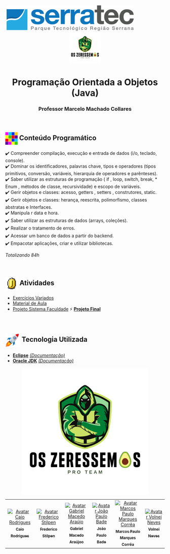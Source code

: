 <p align="center">
   &nbsp;&nbsp;&nbsp;&nbsp;&nbsp;&nbsp;&nbsp;&nbsp;&nbsp;&nbsp;&nbsp;&nbsp;&nbsp;&nbsp;&nbsp;&nbsp;&nbsp;&nbsp;&nbsp;&nbsp;&nbsp;&nbsp;&nbsp;&nbsp;&nbsp;&nbsp;&nbsp;&nbsp;&nbsp;&nbsp;&nbsp;&nbsp;&nbsp;&nbsp;&nbsp;&nbsp;&nbsp;&nbsp;&nbsp;&nbsp;&nbsp;&nbsp;&nbsp;&nbsp;&nbsp;&nbsp;&nbsp;<img height="80px" src="assets/logoSerratec.png" alt="logo serratec"/>&nbsp;&nbsp;&nbsp;&nbsp;&nbsp;&nbsp;&nbsp;&nbsp;&nbsp;&nbsp;&nbsp;&nbsp;&nbsp;&nbsp;&nbsp;&nbsp;&nbsp;&nbsp;&nbsp;&nbsp;&nbsp;&nbsp;&nbsp;&nbsp;<img height="100px" src="assets/osZeressemosProTeam.png" alt="logo serratec"/>
</p>

<h1 align="center">Programação Orientada a Objetos (Java)</h1>
<h3 align="center">Professor Marcelo Machado Collares</h3>

</br>

## <img  height="40px" align="center" src="assets/colorBlock.gif"> Conteúdo Programático

✔️ Compreender compilação, execução e entrada de dados (i/o, teclado, console).</br>
✔️ Dominar os identificadores, palavras chave, tipos e operadores (tipos primitivos, conversão,       variáveis, hierarquia de operadores e parênteses).</br>
✔️ Saber utilizar as estruturas de programação ( if , loop, switch, break, * Enum , métodos de classe, recursividade) e escopo de variáveis.</br>
✔️ Gerir objetos e classes: acesso, getters , setters , construtores, static.</br>
✔️ Gerir objetos e classes: herança, reescrita, polimorfismo, classes abstratas e Interfaces.</br>
✔️ Manipula r data e hora.</br>
✔️ Saber utilizar as estruturas de dados (arrays, coleções).</br>
✔️ Realizar o tratamento de erros.</br>
✔️ Acessar um banco de dados a partir do backend.</br>
✔️ Empacotar aplicações, criar e utilizar bibliotecas.

*Totalizando 84h*

</br>

## <img  height="40px" align="center" src="assets/coin.gif"> Atividades

* [Exercícios Variados](exercicios/)
* [Material de Aula](materialDeAula/)</br>
* [Projeto Sistema Faculdade]()
⚡ [**Projeto Final**]()

</br>

## <img  height="45px" align="center" src="assets/stockrocketgif.gif"> Tecnologia Utilizada

- [**Eclipse**](https://www.eclipse.org/downloads/)    [*(Documentação)*](https://help.eclipse.org/2021-03/index.jsp)
- [**Oracle JDK**](https://www.oracle.com/br/java/technologies/javase-downloads.html)    [*(Documentação)*](https://docs.oracle.com/en/java/javase/16/)
  
<p align="center">
  <img align="center" height="400px" src="assets/osZeressemosProTeam.png"> 
</p>

<table>
  <tr>
    <td align="center">
      <a href="https://github.com/raiocodrigues">
        <img src="https://avatars.githubusercontent.com/u/82115790?v=4" width="100px;" alt="Avatar Caio Rodrigues"/><br>
        <sub>
          <b>Caio Rodrigues</b>
        </sub>
      </a>
    </td>
    <td align="center">
      <a href="https://github.com/FredericoStilpen">
        <img src="https://avatars.githubusercontent.com/u/82114348?v=4" width="100px;" alt="Avatar Frederico Stilpen"/><br>
        <sub>
          <b>Frederico Stilpen</b>
        </sub>
      </a><br>
    </td>
    <td align="center">
      <a href="https://github.com/M4G1Ck">
        <img src="https://avatars.githubusercontent.com/u/79328112?v=4" width="100px;" alt="Avatar Gabriel Macedo Araújo"/><br>
        <sub>
          <b>Gabriel Macedo Araújoo</b>
        </sub>
      </a><br>
    </td>
    <td align="center">
      <a href="https://github.com/JpBade">
        <img src="https://avatars.githubusercontent.com/u/82114843?v=4" width="100px;" alt="Avatar João Paulo Bade"/><br>
        <sub>
          <b>João Paulo Bade</b>
        </sub>
      </a><br>
    </td>
    <td align="center">
      <a href="https://github.com/marcosbarker">
        <img src="https://avatars.githubusercontent.com/u/57602117?v=4" width="100px;" alt="Avatar Marcos Paulo Marques Corrêa"/><br>
        <sub>
          <b>Marcos Paulo Marques Corrêa</b>
        </sub>
      </a><br>
    </td>
    <td align="center">
      <a href="https://github.com/Volneineves">
        <img src="https://avatars.githubusercontent.com/u/82004090?v=4" width="100px;" alt="Avatar Volnei Neves"/><br>
        <sub>
          <b>Volnei Neves</b>
        </sub>
      </a><br>
    </td>
</table>